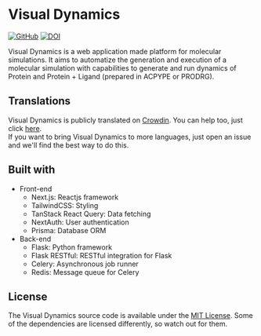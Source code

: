 # Visual Dynamics

[![GitHub](https://img.shields.io/github/license/LABIOQUIM/visualdynamics)](https://github.com/LABIOQUIM/visualdynamics/blob/main/LICENSE)
[![DOI](https://zenodo.org/badge/DOI/10.5281/zenodo.7585469.svg)](https://doi.org/10.5281/zenodo.7585469)

Visual Dynamics is a web application made platform for molecular simulations. It aims to automatize the generation and execution of a molecular simulation with capabilities to generate and run dynamics of Protein and Protein + Ligand (prepared in ACPYPE or PRODRG).

## Translations
Visual Dynamics is publicly translated on [Crowdin](https://crowdin.com). You can help too, just click [here](https://crowdin.com/proofread/visualdynamics/all/en-enus?filter=basic&value=0).  
If you want to bring Visual Dynamics to more languages, just open an issue and we'll find the best way to do this.

## Built with
- Front-end
  - Next.js: Reactjs framework
  - TailwindCSS: Styling
  - TanStack React Query: Data fetching
  - NextAuth: User authentication
  - Prisma: Database ORM
- Back-end
  - Flask: Python framework
  - Flask RESTful: RESTful integration for Flask
  - Celery: Asynchronous job runner
  - Redis: Message queue for Celery

## License
The Visual Dynamics source code is available under the [MIT License](./LICENSE). Some of the dependencies are licensed differently, so watch out for them.